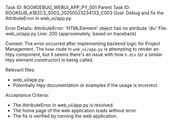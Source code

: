 Task ID: ROO#DEBUG_WEBUI_APP_PY_001
Parent Task ID: ROO#SUB_A1B2C3_S003_20250523234133_C003
Goal: Debug and fix the AttributeError in web_ui/app.py.

Error Details:
AttributeError: 'HTMLElement' object has no attribute 'div'
File: web_ui/app.py
Line: 200 (approximately, based on traceback)

Context:
The error occurred after implementing backend logic for Project Management. The `home` route in `web_ui/app.py` is attempting to render an htpy component, but it seems there's an issue with how `h.div` (or a similar htpy element constructor) is being called.

Relevant files:
- web_ui/app.py
- Potentially htpy documentation or examples if the usage is incorrect.

Acceptance Criteria:
- The AttributeError in web_ui/app.py is resolved.
- The home page of the web application loads without error.
- The fix is verified by running the web application.